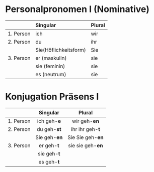 # Personalpronomen I (Nominative)

|               | Singular              | Plural|
| ------------- |:----------------------| :-----|
| 1. Person     | ich                   | wir   |
| 2. Person     | du                    | ihr   |
|               | Sie(Höflichkeitsform) | Sie   |
| 3. Person     | er (maskulin)         | sie   |
|               | sie (feminin)         | sie   |
|               | es (neutrum)          | sie   |

# Konjugation Präsens I

|               | Singular       | Plural             |
| ------------- |:--------------:| :-----------------:|
| 1. Person     | ich geh-**e**  | wir geh-**en**     |
| 2. Person     | du geh-**st**  | ihr ihr geh-**t**  |
|               | Sie geh-**en** | Sie Sie geh-**en** |
| 3. Person     | er geh-**t**   | sie sie geh-**en** |
|               | sie geh-**t**  |                    |
|               | es geh-**t**   |                    |

